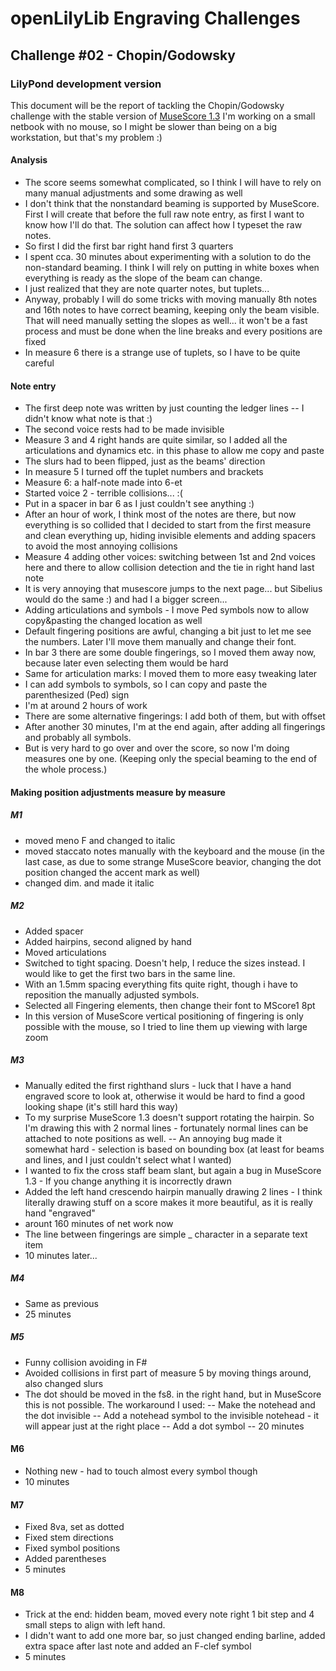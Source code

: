 # openLilyLib Engraving Challenges

## Challenge #02 - Chopin/Godowsky

### LilyPond development version

This document will be the report of tackling the Chopin/Godowsky challenge
with the stable version of
[MuseScore 1.3](http://musescore.org)
I'm working on a small netbook with no mouse, so I might be slower than being on a big workstation, but that's my problem :)

#### Analysis
- The score seems somewhat complicated, so I think I will have to rely on many manual adjustments and some drawing as well
- I don't think that the nonstandard beaming is supported by MuseScore. First I will create that before the full raw note entry, as first I want to know how I'll do that.
The solution can affect how I typeset the raw notes.
- So first I did the first bar right hand first 3 quarters
- I spent cca. 30 minutes about experimenting with a solution to do the non-standard beaming. I think I will rely on putting in white boxes when everything is ready
as the slope of the beam can change.
- I just realized that they are note quarter notes, but tuplets...
- Anyway, probably I will do some tricks with moving manually 8th notes and 16th notes to have correct beaming, keeping only the beam visible. That will need manually
setting the slopes as well... it won't be a fast process and must be done when the line breaks and every positions are fixed
- In measure 6 there is a strange use of tuplets, so I have to be quite careful

#### Note entry
- The first deep note was written by just counting the ledger lines -- I didn't know what note is that :)
- The second voice rests had to be made invisible
- Measure 3 and 4 right hands are quite similar, so I added all the articulations and dynamics etc. in this phase to allow me copy and paste
- The slurs had to been flipped, just as the beams' direction
- In measure 5 I turned off the tuplet numbers and brackets
- Measure 6: a half-note made into 6-et
- Started voice 2 - terrible collisions... :(
- Put in a spacer in bar 6 as I just couldn't see anything :)
- After an hour of work, I think most of the notes are there, but now everything is so collided that I decided to start from the first measure and clean everything up, 
hiding invisible elements and adding spacers to avoid the most annoying collisions
- Measure 4 adding other voices: switching between 1st and 2nd voices here and there to allow collision detection and the tie in right hand last note
- It is very annoying that musescore jumps to the next page... but Sibelius would do the same :) and had I a bigger screen...
- Adding articulations and symbols - I move Ped symbols now to allow copy&pasting the changed location as well
- Default fingering positions are awful, changing a bit just to let me see the numbers. Later I'll move them manually and change their font.
- In bar 3 there are some double fingerings, so I moved them away now, because later even selecting them would be hard
- Same for articulation marks: I moved them to more easy tweaking later
- I can add symbols to symbols, so I can copy and paste the parenthesized (Ped) sign
- I'm at around 2 hours of work
- There are some alternative fingerings: I add both of them, but with offset
- After another 30 minutes, I'm at the end again, after adding all fingerings and probably all symbols.
- But is very hard to go over and over the score, so now I'm doing measures one by one. (Keeping only the special beaming to the end of the whole process.)

#### Making position adjustments measure by measure
##### M1
- moved meno F and changed to italic
- moved staccato notes manually with the keyboard and the mouse (in the last case, as due to some strange MuseScore beavior, changing the dot position changed the 
accent mark as well) 
- changed dim. and made it italic

##### M2
- Added spacer
- Added hairpins, second aligned by hand
- Moved articulations
- Switched to tight spacing. Doesn't help, I reduce the sizes instead. I would like to get the first two bars in the same line.
- With an 1.5mm spacing everything fits quite right, though i have to reposition the manually adjusted symbols.
- Selected all Fingering elements, then change their font to MScore1 8pt
- In this version of MuseScore vertical positioning of fingering is only possible with the mouse, so I tried to line them up viewing with large zoom

##### M3
- Manually edited the first righthand slurs - luck that I have a hand engraved score to look at, otherwise it would be hard to find a good looking shape (it's still hard this way)
- To my surprise MuseScore 1.3 doesn't support rotating the hairpin. So I'm drawing this with 2 normal lines - fortunately normal lines can be attached to note positions as well.
-- An annoying bug made it somewhat hard - selection is based on bounding box (at least for beams and lines, and I just couldn't select what I wanted)
- I wanted to fix the cross staff beam slant, but again a bug in MuseScore 1.3 - If you change anything it is incorrectly drawn
- Added the left hand crescendo hairpin manually drawing 2 lines - I think literally drawing stuff on a score makes it more beautiful, as it is really hand "engraved"
- arount 160 minutes of net work now
- The line between fingerings are simple _ character in a separate text item
- 10 minutes later...

##### M4
- Same as previous
- 25 minutes

##### M5
- Funny collision avoiding in F#
- Avoided collisions in first part of measure 5 by moving things around, also changed slurs
- The dot should be moved in the fs8. in the right hand, but in MuseScore this is not possible. The workaround I used:
-- Make the notehead and the dot invisible
-- Add a notehead symbol to the invisible notehead - it will appear just at the right place
-- Add a dot symbol
-- 20 minutes

#### M6
- Nothing new - had to touch almost every symbol though
- 10 minutes

#### M7
- Fixed 8va, set as dotted
- Fixed stem directions
- Fixed symbol positions
- Added parentheses
- 5 minutes

#### M8
- Trick at the end: hidden beam, moved every note right 1 bit step and 4 small steps to align with left hand.
- I didn't want to add one more bar, so just changed ending barline, added extra space after last note and added an F-clef symbol
- 5 minutes

 
